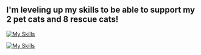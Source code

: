 ## I'm leveling up my skills to be able to support my 2 pet cats and 8 rescue cats!


<!-- ## Programming Languages -->
[![My Skills](https://skillicons.dev/icons?i=py,java,js,html,css)](https://skillicons.dev)

<!-- ## DB and Dev Tools etc -->
[![My Skills](https://skillicons.dev/icons?i=vscode,git,eclipse,docker,bash,postgres)](https://skillicons.dev)
